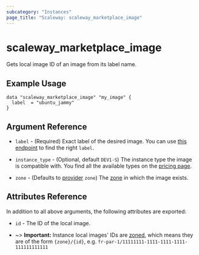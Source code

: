 ```yaml
---
subcategory: "Instances"
page_title: "Scaleway: scaleway_marketplace_image"
---
```


# scaleway_marketplace_image

Gets local image ID of an image from its label name.

## Example Usage

```hcl
data "scaleway_marketplace_image" "my_image" {
  label  = "ubuntu_jammy"
}
```

## Argument Reference

- `label` - (Required) Exact label of the desired image. You can use [this endpoint](https://www.scaleway.com/en/developers/api/marketplace/#path-marketplace-images-list-marketplace-images)
to find the right `label`.

- `instance_type` - (Optional, default `DEV1-S`) The instance type the image is compatible with.
You find all the available types on the [pricing page](https://www.scaleway.com/en/pricing/).

- `zone` - (Defaults to [provider](../index.md#zone) `zone`) The [zone](../guides/regions_and_zones.md#zones) in which the image exists.

## Attributes Reference

In addition to all above arguments, the following attributes are exported:

- `id` - The ID of the local image.

- ~> **Important:** Instance local images' IDs are [zoned](../guides/regions_and_zones.md#resource-ids), which means they are of the form `{zone}/{id}`, e.g. `fr-par-1/11111111-1111-1111-1111-111111111111`
